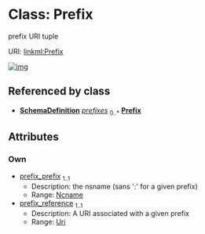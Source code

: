 
# Class: Prefix


prefix URI tuple

URI: [linkml:Prefix](https://w3id.org/linkml/Prefix)


[![img](https://yuml.me/diagram/nofunky;dir:TB/class/[SchemaDefinition],[SchemaDefinition]++-%20prefixes%200..*>[Prefix&#124;prefix_prefix(pk):ncname;prefix_reference:uri])](https://yuml.me/diagram/nofunky;dir:TB/class/[SchemaDefinition],[SchemaDefinition]++-%20prefixes%200..*>[Prefix&#124;prefix_prefix(pk):ncname;prefix_reference:uri])

## Referenced by class

 *  **[SchemaDefinition](SchemaDefinition.md)** *[prefixes](prefixes.md)*  <sub>0..\*</sub>  **[Prefix](Prefix.md)**

## Attributes


### Own

 * [prefix_prefix](prefix_prefix.md)  <sub>1..1</sub>
     * Description: the nsname (sans ':' for a given prefix)
     * Range: [Ncname](types/Ncname.md)
 * [prefix_reference](prefix_reference.md)  <sub>1..1</sub>
     * Description: A URI associated with a given prefix
     * Range: [Uri](types/Uri.md)
